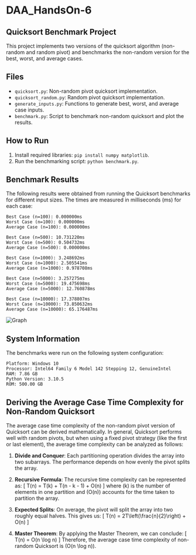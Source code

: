 # DAA_HandsOn-6

## Quicksort Benchmark Project

This project implements two versions of the quicksort algorithm (non-random and random pivot) and benchmarks the non-random version for the best, worst, and average cases.

## Files
- `quicksort.py`: Non-random pivot quicksort implementation.
- `quicksort_random.py`: Random pivot quicksort implementation.
- `generate_inputs.py`: Functions to generate best, worst, and average case inputs.
- `benchmark.py`: Script to benchmark non-random quicksort and plot the results.

## How to Run
1. Install required libraries: `pip install numpy matplotlib`.
2. Run the benchmarking script: `python benchmark.py`.

## Benchmark Results

The following results were obtained from running the Quicksort benchmarks for different input sizes. The times are measured in milliseconds (ms) for each case:

```plaintext
Best Case (n=100): 0.000000ms
Worst Case (n=100): 0.000000ms
Average Case (n=100): 0.000000ms

Best Case (n=500): 10.731220ms
Worst Case (n=500): 0.504732ms
Average Case (n=500): 0.000000ms

Best Case (n=1000): 3.248692ms
Worst Case (n=1000): 2.505541ms
Average Case (n=1000): 0.978708ms

Best Case (n=5000): 3.257275ms
Worst Case (n=5000): 19.475698ms
Average Case (n=5000): 12.760878ms

Best Case (n=10000): 17.378807ms
Worst Case (n=10000): 73.850632ms
Average Case (n=10000): 65.176487ms
```

![Graph](https://github.com/user-attachments/assets/213a42df-0b21-42c0-9fc0-d2d5a78d24c9)

## System Information

The benchmarks were run on the following system configuration:

```plaintext
Platform: Windows 10
Processor: Intel64 Family 6 Model 142 Stepping 12, GenuineIntel
RAM: 7.86 GB
Python Version: 3.10.5
ROM: 500.00 GB
```

## Deriving the Average Case Time Complexity for Non-Random Quicksort

The average case time complexity of the non-random pivot version of Quicksort can be derived mathematically. In general, Quicksort performs well with random pivots, but when using a fixed pivot strategy (like the first or last element), the average time complexity can be analyzed as follows:

1. **Divide and Conquer**: Each partitioning operation divides the array into two subarrays. The performance depends on how evenly the pivot splits the array.
  
2. **Recursive Formula**: The recursive time complexity can be represented as:
   \[
   T(n) = T(k) + T(n - k - 1) + O(n)
   \]
   where \(k\) is the number of elements in one partition and \(O(n)\) accounts for the time taken to partition the array.

3. **Expected Splits**: On average, the pivot will split the array into two roughly equal halves. This gives us:
   \[
   T(n) = 2T\left(\frac{n}{2}\right) + O(n)
   \]

4. **Master Theorem**: By applying the Master Theorem, we can conclude:
   \[
   T(n) = O(n \log n)
   \]
   Therefore, the average case time complexity of non-random Quicksort is \(O(n \log n)\).

